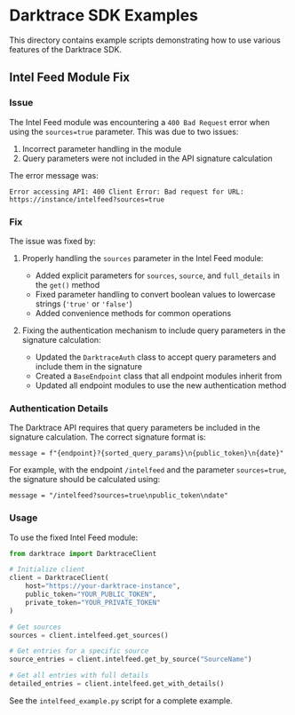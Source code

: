 # Darktrace SDK Examples

This directory contains example scripts demonstrating how to use various features of the Darktrace SDK.

## Intel Feed Module Fix

### Issue

The Intel Feed module was encountering a `400 Bad Request` error when using the `sources=true` parameter. This was due to two issues:

1. Incorrect parameter handling in the module
2. Query parameters were not included in the API signature calculation

The error message was:
```
Error accessing API: 400 Client Error: Bad request for URL: https://instance/intelfeed?sources=true
```

### Fix

The issue was fixed by:

1. Properly handling the `sources` parameter in the Intel Feed module:
   - Added explicit parameters for `sources`, `source`, and `full_details` in the `get()` method
   - Fixed parameter handling to convert boolean values to lowercase strings (`'true'` or `'false'`)
   - Added convenience methods for common operations

2. Fixing the authentication mechanism to include query parameters in the signature calculation:
   - Updated the `DarktraceAuth` class to accept query parameters and include them in the signature
   - Created a `BaseEndpoint` class that all endpoint modules inherit from
   - Updated all endpoint modules to use the new authentication method

### Authentication Details

The Darktrace API requires that query parameters be included in the signature calculation. The correct signature format is:

```
message = f"{endpoint}?{sorted_query_params}\n{public_token}\n{date}"
```

For example, with the endpoint `/intelfeed` and the parameter `sources=true`, the signature should be calculated using:

```
message = "/intelfeed?sources=true\npublic_token\ndate"
```

### Usage

To use the fixed Intel Feed module:

```python
from darktrace import DarktraceClient

# Initialize client
client = DarktraceClient(
    host="https://your-darktrace-instance",
    public_token="YOUR_PUBLIC_TOKEN",
    private_token="YOUR_PRIVATE_TOKEN"
)

# Get sources
sources = client.intelfeed.get_sources()

# Get entries for a specific source
source_entries = client.intelfeed.get_by_source("SourceName")

# Get all entries with full details
detailed_entries = client.intelfeed.get_with_details()
```

See the `intelfeed_example.py` script for a complete example. 